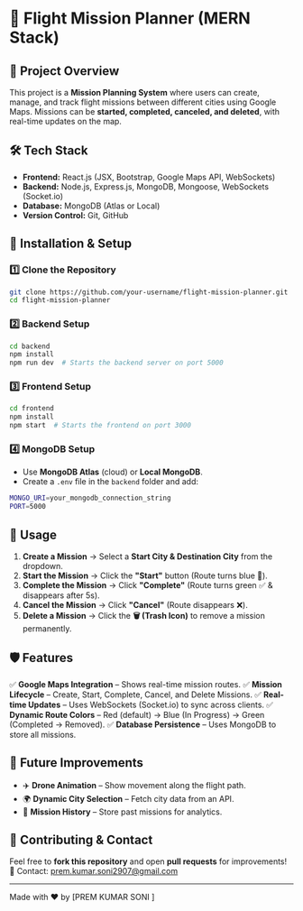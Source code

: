 # 🚀 Flight Mission Planner (MERN Stack)

## 📌 Project Overview
This project is a **Mission Planning System** where users can create, manage, and track flight missions between different cities using Google Maps. Missions can be **started, completed, canceled, and deleted**, with real-time updates on the map.

## 🛠️ Tech Stack
- **Frontend:** React.js (JSX, Bootstrap, Google Maps API, WebSockets)
- **Backend:** Node.js, Express.js, MongoDB, Mongoose, WebSockets (Socket.io)
- **Database:** MongoDB (Atlas or Local)
- **Version Control:** Git, GitHub

## 🚀 Installation & Setup

### 1️⃣ **Clone the Repository**
```sh
git clone https://github.com/your-username/flight-mission-planner.git
cd flight-mission-planner
```

### 2️⃣ **Backend Setup**
```sh
cd backend
npm install
npm run dev  # Starts the backend server on port 5000
```

### 3️⃣ **Frontend Setup**
```sh
cd frontend
npm install
npm start  # Starts the frontend on port 3000
```

### 4️⃣ **MongoDB Setup**
- Use **MongoDB Atlas** (cloud) or **Local MongoDB**.
- Create a `.env` file in the `backend` folder and add:
```sh
MONGO_URI=your_mongodb_connection_string
PORT=5000
```

## 🔧 Usage
1. **Create a Mission** → Select a **Start City & Destination City** from the dropdown.
2. **Start the Mission** → Click the **"Start"** button (Route turns blue 🔵).
3. **Complete the Mission** → Click **"Complete"** (Route turns green ✅ & disappears after 5s).
4. **Cancel the Mission** → Click **"Cancel"** (Route disappears ❌).
5. **Delete a Mission** → Click the **🗑️ (Trash Icon)** to remove a mission permanently.

## 🛡️ Features
✅ **Google Maps Integration** – Shows real-time mission routes.
✅ **Mission Lifecycle** – Create, Start, Complete, Cancel, and Delete Missions.
✅ **Real-time Updates** – Uses WebSockets (Socket.io) to sync across clients.
✅ **Dynamic Route Colors** – Red (default) → Blue (In Progress) → Green (Completed → Removed).
✅ **Database Persistence** – Uses MongoDB to store all missions.

## 🎯 Future Improvements
- ✈️ **Drone Animation** – Show movement along the flight path.
- 🌍 **Dynamic City Selection** – Fetch city data from an API.
- 🔄 **Mission History** – Store past missions for analytics.

## 🤝 Contributing & Contact
Feel free to **fork this repository** and open **pull requests** for improvements!
📧 Contact: [prem.kumar.soni2907@gmail.com](mailto:your-email@example.com)

---
Made with ❤️ by [PREM KUMAR SONI  ]
